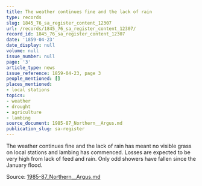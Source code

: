 ```yaml
---
title: The weather continues fine and the lack of rain
type: records
slug: 1845_76_sa_register_content_12307
url: /records/1845_76_sa_register_content_12307/
record_id: 1845_76_sa_register_content_12307
date: '1859-04-23'
date_display: null
volume: null
issue_number: null
page: '3'
article_type: news
issue_reference: 1859-04-23, page 3
people_mentioned: []
places_mentioned:
- local stations
topics:
- weather
- drought
- agriculture
- lambing
source_document: 1985-87_Northern__Argus.md
publication_slug: sa-register
---
```


The weather continues fine and the lack of rain has meant no visible grass on local stations and lambing has commenced.  Losses are expected to be very high from lack of feed and rain.  Only odd showers have fallen since the January flood.

Source: [1985-87_Northern__Argus.md](/downloads/markdown/1985-87_Northern__Argus.md)
